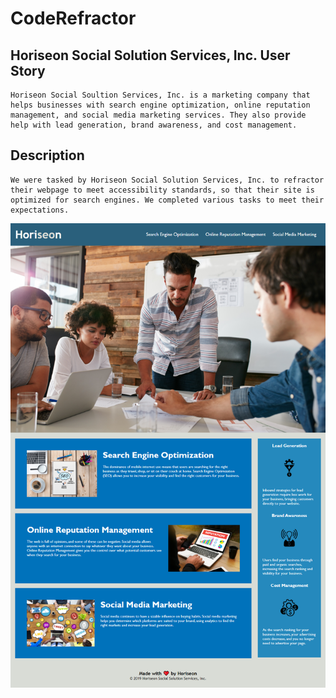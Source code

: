 # CodeRefractor

## Horiseon Social Solution Services, Inc. User Story

    Horiseon Social Soultion Services, Inc. is a marketing company that helps businesses with search engine optimization, online reputation management, and social media marketing services. They also provide help with lead generation, brand awareness, and cost management.

## Description

    We were tasked by Horiseon Social Solution Services, Inc. to refractor their webpage to meet accessibility standards, so that their site is optimized for search engines. We completed various tasks to meet their expectations. 


![Horiseon Webpage Screenshot](https://github.com/dspark8916/CodeRefractor/blob/main/assets/images/Homework_CodeRefractor_index.html.png)